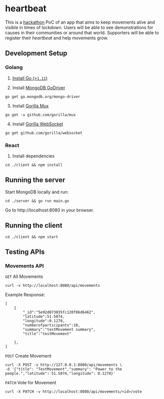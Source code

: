 # heartbeat
This is a [hackathon](https://womendrivendev.org/ukvscovid19) PoC of an app that aims to keep movements alive and visible in times of lockdown. Users will be able to see demonstrations for causes in their communities or around that world. Supporters will be able to register their _heartbeat_ and help movements grow.

## Development Setup
### Golang
1. [Install Go (>`1.11`)](https://golang.org/doc/install)

2. Install [MongoDB GoDriver](https://github.com/mongodb/mongo-go-driver)
```
go get go.mongodb.org/mongo-driver
```

3. Install [Gorilla Mux](https://github.com/gorilla/mux)
```
go get -u github.com/gorilla/mux
```

4. Install [Gorilla WebSocket](https://github.com/gorilla/websocket)
```
go get github.com/gorilla/websocket
```

### React
1. Install dependencies
```
cd ./client && npm install
```

## Running the server
Start MongoDB locally and run:
```
cd ./server && go run main.go
```

Go to http://localhost:8080 in your browser.

## Running the client
```cd ./client && npm start```

## Testing APIs
### Movements API
`GET` All Movements
```
curl -v http://localhost:8080/api/movements
```

Example Response:

```
[
    {
        "_id":"5e92d073035fc120f86d6462",
        "latitude":51.5074,
        "longitude":0.1278,
        "numberofparticipants":10,
        "summary":"testMovement summary",
        "title":"testMovement"

    },
]
```

`POST` Create Movement
```
curl -X POST -v http://127.0.0.1:8080/api/movements \
-d '{"title": "TestMovement","summary": "Power to the people.","latitude": 51.5074,"longitude": 0.1278}'
```

`PATCH` Vote for Movement
```
curl -X PATCH -v http://localhost:8080/api/movements/<id>/vote
```
